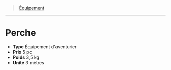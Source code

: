 ﻿---
!EquipmentItem
Type: Équipement d'aventurier
Price: 5 pc
Weight: 3,5 kg
Unity: 3 mètres
Id: equipment_hd.md#perche
ParentLink: equipment_hd.md#Équipement
Name: Perche
ParentName: Équipement
NameLevel: 1
Attributes: {}
---
> [Équipement](hd_equipment.md)

---

# Perche

- **Type** Équipement d'aventurier
- **Prix** 5 pc
- **Poids** 3,5 kg
- **Unité** 3 mètres

